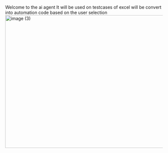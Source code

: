 Welcome to the ai agent 
It will be used on testcases of excel will be convert into automation code based on the user selection 
<img width="928" height="425" alt="image (3)" src="https://github.com/user-attachments/assets/fba21606-00bb-4217-b19b-18c387d0f3b9" />
